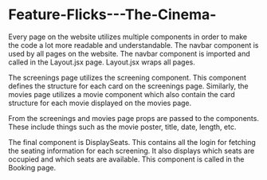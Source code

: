 # Feature-Flicks---The-Cinema-
Every page on the website utilizes multiple components in order to make the code a lot more readable and understandable. 
The navbar component is used by all pages on the website. The navbar component is imported and called in the Layout.jsx page.
Layout.jsx wraps all pages. 

The screenings page utilizes the screening component. This component defines the structure for each card on the screenings page.
Similarly, the movies page utilizes a movie component which also contain the card structure for each movie displayed on the movies page.

From the screenings and movies page props are passed to the components. These include things such as the movie poster, title, date, length, etc.

The final component is DisplaySeats. This contains all the login for fetching the seating information for each screening. It also displays which seats are
occupied and which seats are available. This component is called in the Booking page. 
